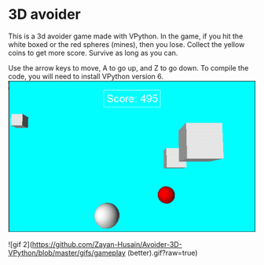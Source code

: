 # 3D avoider

This is a 3d avoider game made with VPython.
In the game, if you hit the white boxed or the red spheres (mines), then you lose.
Collect the yellow coins to get more score.
Survive as long as you can.

Use the arrow keys to move, A to go up, and Z to go down.
To compile the code, you will need to install VPython version 6.
![gif 1](https://github.com/Zayan-Husain/Avoider-3D-VPython/blob/master/gifs/gameplay.gif?raw=true)

![gif 2](https://github.com/Zayan-Husain/Avoider-3D-VPython/blob/master/gifs/gameplay (better).gif?raw=true)